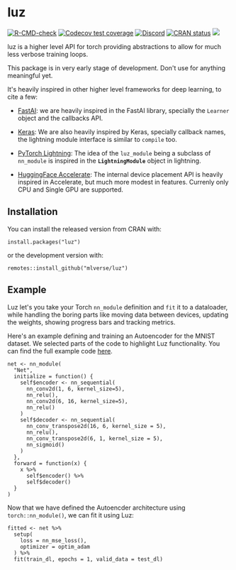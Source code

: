 # luz

<!-- badges: start -->
[![R-CMD-check](https://github.com/mlverse/luz/workflows/R-CMD-check/badge.svg)](https://github.com/mlverse/luz/actions)
[![Codecov test coverage](https://codecov.io/gh/mlverse/luz/branch/master/graph/badge.svg)](https://codecov.io/gh/mlverse/luz?branch=master)
[![Discord](https://img.shields.io/discord/837019024499277855?logo=discord)](https://discord.com/invite/s3D5cKhBkx)
[![CRAN status](https://www.r-pkg.org/badges/version/luz)](https://CRAN.R-project.org/package=luz)
[![](https://cranlogs.r-pkg.org/badges/luz)](https://cran.r-project.org/package=luz)
<!-- badges: end -->

luz is a higher level API for torch providing abstractions to allow for much less verbose training loops.

This package is in very early stage of development. Don't use for anything meaningful yet.

It's heavily inspired in other higher level frameworks for deep learning, to cite a few:

-   [FastAI](https://docs.fast.ai/): we are heavily inspired in the FastAI library, specially the `Learner` object and the callbacks API.

-   [Keras](https://keras.io/): We are also heavily inspired by Keras, specially callback names, the lightning module interface is similar to `compile` too.

-   [PyTorch Lightning](https://www.pytorchlightning.ai/): The idea of the `luz_module` being a subclass of `nn_module` is inspired in the **`LightningModule`** object in lightning.

-   [HuggingFace Accelerate](https://huggingface.co/docs/accelerate/): The internal device placement API is heavily inspired in Accelerate, but much more modest in features. Currenly only CPU and Single GPU are supported.

## Installation

You can install the released version from CRAN with:

```{.r}
install.packages("luz")
```

or the development version with:

```{.r}
remotes::install_github("mlverse/luz")
```

## Example

Luz let's you take your Torch `nn_module` definition and `fit` it to a dataloader, while
handling the boring parts like moving data between devices, updating the weights, 
showing progress bars and tracking metrics.

Here's an example defining and training an Autoencoder for the MNIST dataset.
We selected parts of the code to highlight Luz functionality. You can find the
full example code [here](https://mlverse.github.io/luz/articles/examples/mnist-autoencoder.html).

```{.r}
net <- nn_module(
  "Net",
  initialize = function() {
    self$encoder <- nn_sequential(
      nn_conv2d(1, 6, kernel_size=5),
      nn_relu(),
      nn_conv2d(6, 16, kernel_size=5),
      nn_relu()
    )
    self$decoder <- nn_sequential(
      nn_conv_transpose2d(16, 6, kernel_size = 5),
      nn_relu(),
      nn_conv_transpose2d(6, 1, kernel_size = 5),
      nn_sigmoid()
    )
  },
  forward = function(x) {
    x %>%
      self$encoder() %>%
      self$decoder()
  }
)
```

Now that we have defined the Autoencder architecture using `torch::nn_module()`,
we can fit it using Luz:

```{.r}
fitted <- net %>%
  setup(
    loss = nn_mse_loss(),
    optimizer = optim_adam
  ) %>%
  fit(train_dl, epochs = 1, valid_data = test_dl)
```
